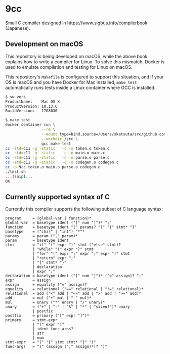 # 9cc

Small C compiler designed in https://www.sigbus.info/compilerbook (Japanese).


## Development on macOS

This repository is being developed on macOS, while the above book explains how to write a compiler for Linux. To solve this mismatch, Docker is used to emulate compilation and testing for Linux on macOS.

This repository's `Makefile` is configured to support this situation, and if your OS is macOS and you have Docker for Mac installed, `make test` automatically runs tests inside a Linux container where GCC is installed.

```bash
$ sw_vers
ProductName:    Mac OS X
ProductVersion: 10.13.6
BuildVersion:   17G8030

$ make test
docker container run \
                --rm \
                --mount type=bind,source=/Users/skatsuta/src/github.com/skatsuta/9cc,target=/src,consistency=delegated \
                --workdir /src \
                gcc make test
cc -std=c11 -g -static   -c -o token.o token.c
cc -std=c11 -g -static   -c -o main.o main.c
cc -std=c11 -g -static   -c -o parse.o parse.c
cc -std=c11 -g -static   -c -o codegen.o codegen.c
cc -o 9cc token.o main.o parse.o codegen.o
./test.sh
...(snip)...
OK
```


## Currently supported syntax of C

Currently this compiler supports the following subset of C language syntax:

```
program     = (global-var | function)*
global-var  = basetype ident ("[" num "]")* ";"
function    = basetype ident "(" params? ")" "{" stmt* "}"
basetype    = ("char" | "int") "*"*
params      = param ("," param)*
param       = basetype ident
stmt        = "if" "(" expr ")" stmt ("else" stmt)?
            | "while" "(" expr ")" stmt
            | "for" "(" expr ";" expr ";" expr ")" stmt
            | "return" expr ";"
            | "{" stmt* "}"
            | declaration
            | expr ";"
declaration = basetype ident ("[" num "]")* ("=" assign)? ";"
expr        = assign
assign      = equality ("=" assign)?
equality    = relational ("==" relational | "!=" relational)*
relational  = add ("<" add | "<=" add | ">" add | ">=" add)*
add         = mul ("+" mul | "-" mul)*
mul         = unary ("*" unary | "/" unary)*
unary       = ("+" | "-" | "&" | "*" | "sizeof")? unary
            | postfix
postfix     = primary ("[" expr "]")*
primary     = stmt-expr
            | "(" expr ")"
            | ident func-args?
            | str
            | num
stmt-expr   = "(" "{" stmt stmt* "}" ")"
func-args   = "(" (assign ("," assign)*)? ")"
```
